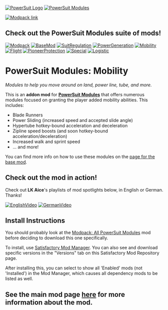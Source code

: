 [![PowerSuit Logo](https://i.imgur.com/WOZ4kgk.png)](https://ficsit.app/mod/PowerSuit)
[![PowerSuit Modules](https://i.imgur.com/FVZDh9d.png)](https://ficsit.app/mod/ArmorModules/)

[![Modpack link](https://i.imgur.com/rJ5t9u1.png)](https://ficsit.app/mod/ArmorModules__Modpack_All)

## Check out the PowerSuit Modules suite of mods!

[![Modpack](https://i.imgur.com/fr5kNHn.png)](https://ficsit.app/mod/ArmorModules__Modpack_All)
[![BaseMod](https://i.imgur.com/rYq6phE.png)](https://ficsit.app/mod/ArmorModules)
[![SuitRegulation](https://i.imgur.com/KutlEGt.png)](https://ficsit.app/mod/ArmorModules_SuitRegulation)
[![PowerGeneration](https://i.imgur.com/qPR2fwd.png)](https://ficsit.app/mod/ArmorModules_PowerGeneration)
[![Mobility](https://i.imgur.com/6rcVvxA.png)](https://ficsit.app/mod/ArmorModules_Mobility)
[![Flight](https://i.imgur.com/JBxUd3K.png)](https://ficsit.app/mod/ArmorModules_Flight)
[![PioneerProtection](https://i.imgur.com/kDzBR9p.png)](https://ficsit.app/mod/ArmorModules_Defense)
[![Special](https://i.imgur.com/YyRNkSL.png)](https://ficsit.app/mod/ArmorModules_Special)
[![Logistic](https://i.imgur.com/nga529l.png)](https://ficsit.app/mod/LogisticModules)

# PowerSuit Modules: Mobility

_Modules to help you move around on land, power line, tube, and more._

This is an **addon mod** for [**PowerSuit Modules**](https://ficsit.app/mod/ArmorModules/) that offers numerous modules focused on granting the player added mobility abilities. This includes:

- Blade Runners
- Power Sliding (increased speed and accepted slide angle)
- Hypertube hotkey-bound acceleration and deceleration
- Zipline speed boosts (and soon hotkey-bound acceleration/deceleration)
- Increased walk and sprint speed
- ... and more!

You can find more info on how to use these modules on the [page for the base mod](https://ficsit.app/mod/ArmorModules).

## Check out the mod in action!

Check out **LK Aice**'s playlists of mod spotlights below, in English or German. Thanks!

[![EnglishVideo](https://img.youtube.com/vi/7QyA6jwAwsA/mqdefault.jpg)](https://www.youtube.com/watch?v=7QyA6jwAwsA&list=PLnnbB04IDq1ZKpwTgSu6wirTBsyXDC3q8)
[![GermanVideo](https://img.youtube.com/vi/38eJIUoBxDQ/mqdefault.jpg)](https://www.youtube.com/watch?v=38eJIUoBxDQ&list=PLnnbB04IDq1ZPSC5l7qqLDBvsIDyyvLlC)

## Install Instructions

You should probably look at the [Modpack: All PowerSuit Modules](https://ficsit.app/mod/ArmorModules__Modpack_All) mod before deciding to download this one specifically.

To install, use [Satisfactory Mod Manager](https://smm.ficsit.app/). You can also see and download specific versions in the "Versions" tab on this Satisfactory Mod Repository page.

After installing this, you can select to show all 'Enabled' mods (not 'Installed') in the Mod Manager, which causes all dependency mods to be listed as well.

## See the main mod page [here](https://ficsit.app/mod/ArmorModules) for more information about the mod.
